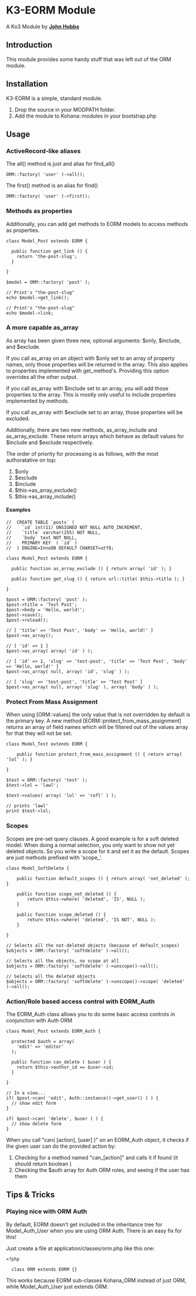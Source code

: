 K3-EORM Module
==============

A Ko3 Module by [**John Hobbs**](http://twitter.com/jmhobbs)

Introduction
------------

This module provides some handy stuff that was left out of the ORM module.

Installation
------------

K3-EORM is a simple, standard module.

1. Drop the source in your MODPATH folder.
2. Add the module to Kohana::modules in your bootstrap.php

Usage
-----

### ActiveRecord-like aliases

The all() method is just and alias for find_all()

    ORM::factory( 'user' )->all();

The first() method is an alias for find()

    ORM::factory( 'user' )->first();

### Methods as properties

Additionally, you can add get methods to EORM models to access methods as properties.

    class Model_Post extends EORM {
    
      public function get_link () {
        return 'the-post-slug';
      }
    
    }
    
    $model = ORM::factory( 'post' );
    
    // Print's "the-post-slug"
    echo $model->get_link();
    
    // Print's "the-post-slug"
    echo $model->link;

### A more capable as_array

As array has been given three new, optional arguments: $only, $include, and $exclude.

If you call as_array on an object with $only set to an array of property names, only those 
properties will be returned in the array. This also applies to properties implemented with
get_method's.  Providing this option overrides all the other output.

If you call as_array with $include set to an array, you will add those properties to the array.
This is mostly only useful to include properties implemented by methods.

If you call as_array with $exclude set to an array, those properties will be excluded.

Additionally, there are two new methods, as_array_include and as_array_exclude.  These
return arrays which behave as default values for $include and $exclude respectively.

The order of priority for processing is as follows, with the most authoratative on top:

1. $only
2. $exclude
3. $include
4. $this->as_array_exclude()
5. $this->as_array_include()

#### Examples

    //  CREATE TABLE `posts` (
    //    `id` int(11) UNSIGNED NOT NULL AUTO_INCREMENT,
    //    `title` varchar(255) NOT NULL,
    //    `body` text NOT NULL,
    //    PRIMARY KEY  ( `id` )
    //  ) ENGINE=InnoDB DEFAULT CHARSET=utf8;

    class Model_Post extends EORM {

      public function as_array_exclude () { return array( 'id' ); }

      public function get_slug () { return url::title( $this->title ); }

    }

    $post = ORM::factory( 'post' );
    $post->title = 'Test Post';
    $post->body = 'Hello, world!';
    $post->save();
    $post->reload();

    // [ 'title' => 'Test Post', 'body' => 'Hello, world!' ]
    $post->as_array();

    // [ 'id' => 1 ]
    $post->as_array( array( 'id' ) );

    // [ 'id' => 1, 'slug' => 'test-post', 'title' => 'Test Post', 'body' => 'Hello, world!' ]
    $post->as_array( null, array( 'id', 'slug' ) );

    // [ 'slug' => 'test-post', 'title' => 'Test Post' ]
    $post->as_array( null, array( 'slug' ), array( 'body' ) );

### Protect From Mass Assignment

When using [ORM::values] the only value that is not overridden by default is the primary key.  A new method [EORM::protect_from_mass_assignment]
returns an array of field names which will be filtered out of the values array for that they will not be set.

    class Model_Test extends EORM {
    
    	public function protect_from_mass_assignment () { return array( 'lol' ); }
    
    }
    
    $test = ORM::factory( 'test' );
    $test->lol = 'lawl';
    
    $test->values( array( 'lol' => 'rofl' ) );
    
    // prints 'lawl'
    print $test->lol;

### Scopes

Scopes are pre-set query clauses.  A good example is for a soft deleted model.  When doing a normal selection, you only want to show
not yet deleted objects.  So you write a scope for it and set it as the default.  Scopes are just methods prefixed with 'scope_'.

    class Model_SoftDelete {
    
    	public function default_scopes () { return array( 'not_deleted' ); }
    
    	public function scope_not_deleted () {
    		return $this->where( 'deleted', 'IS', NULL );
    	}
    
    	public function scope_deleted () {
    		return $this->where( 'deleted', 'IS NOT', NULL );
    	}
    
    }
    
    // Selects all the not-deleted objects (because of default_scopes)
    $objects = ORM::factory( 'softdelete' )->all();
    
    // Selects all the objects, no scope at all
    $objects = ORM::factory( 'softdelete' )->unscope()->all();
    
    // Selects all the deleted objects
    $objects = ORM::factory( 'softdelete' )->unscope()->scope( 'deleted' )->all();

### Action/Role based access control with EORM_Auth

The EORM_Auth class allows you to do some basic access controls in conjunction with Auth ORM

    class Model_Post extends EORM_Auth {
    
      protected $auth = array(
        'edit' => 'editor'
      );
    
      public function can_delete ( $user ) {
        return $this->author_id == $user->id;
      }

    }
    
    // In a view...
    if( $post->can( 'edit', Auth::instance()->get_user() ) ) {
      // show edit form
    }
    
    if( $post->can( 'delete', $user ) ) {
      // show delete form
    }

When you call "can( [action], [user] )" on an EORM_Auth object, it checks if the given user can do the provided action by:

1. Checking for a method named "can_[action]" and calls it if found (it should return boolean )
2. Checking the $auth array for Auth ORM roles, and seeing if the user has them

Tips & Tricks
-------------

### Playing nice with ORM Auth

By default, EORM doesn't get included in the inheritance tree for Model_Auth_User when you are
using ORM Auth.  There is an easy fix for this!

Just create a file at application/classes/orm.php like this one:

    <?php
    
      class ORM extends EORM {}

This works because EORM sub-classes Kohana_ORM instead of just ORM, while Model_Auth_User just 
extends ORM.


